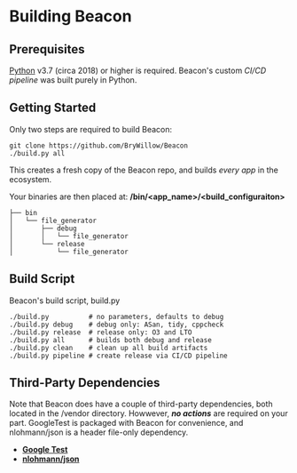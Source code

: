 # Building Beacon

## Prerequisites
[Python](https://www.python.org/downloads/) v3.7 (circa 2018) or higher is required. Beacon's custom *CI/CD pipeline* was built purely in Python.

## Getting Started
Only two steps are required to build Beacon:
```.
git clone https://github.com/BryWillow/Beacon
./build.py all
```
This creates a fresh copy of the Beacon repo, and builds *every app* in the ecosystem.

Your binaries are then placed at:
**/bin/<app_name>/<build_configuraiton>**
```
├── bin
│   └── file_generator
│       ├── debug
│       │   └── file_generator
│       └── release
│           └── file_generator
```

## Build Script
Beacon's build script, build.py

```.
./build.py          # no parameters, defaults to debug
./build.py debug    # debug only: ASan, tidy, cppcheck
./build.py release  # release only: O3 and LTO
./build.py all      # builds both debug and release
./build.py clean    # clean up all build artifacts
./build.py pipeline # create release via CI/CD pipeline
```
## Third-Party Dependencies
Note that Beacon does have a couple of third-party dependencies, both located in the /vendor directory. Howwever, ***no actions*** are required on your part. GoogleTest is packaged with Beacon for convenience, and nlohmann/json is a header file-only dependency.

- **[Google Test](https://google.github.io/googletest)**
- **[nlohmann/json](https://github.com/nlohmann/json)**